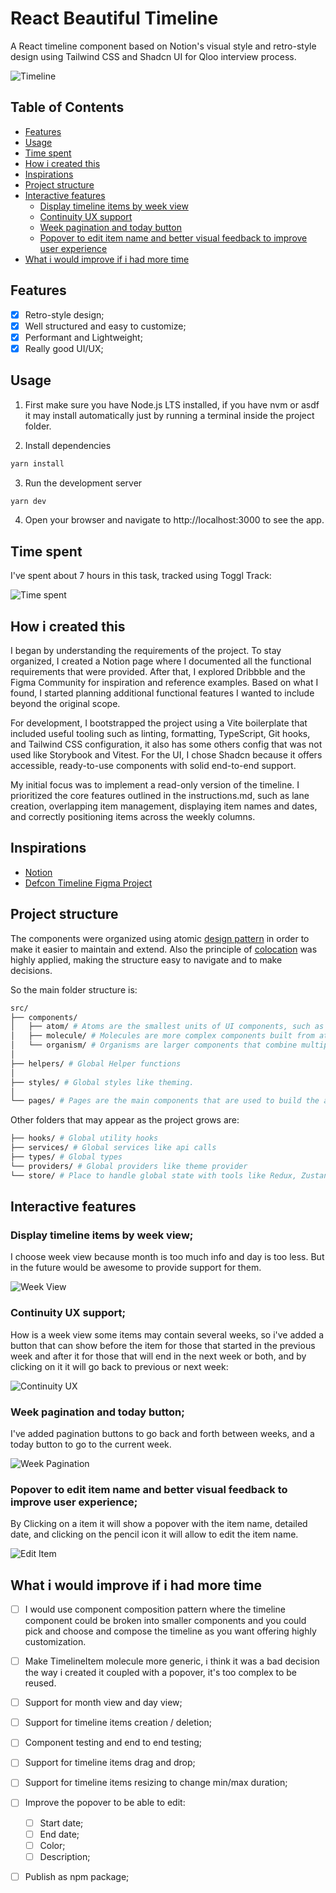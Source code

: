 # React Beautiful Timeline

A React timeline component based on Notion's visual style and retro-style design using Tailwind CSS and Shadcn UI for Qloo interview process.

![Timeline](./docs/screenshots/timeline.png)

## Table of Contents
- [Features](#features)
- [Usage](#usage)
- [Time spent](#time-spent)
- [How i created this](#how-i-created-this)
- [Inspirations](#inspirations)
- [Project structure](#project-structure)
- [Interactive features](#interactive-features)
  - [Display timeline items by week view](#display-timeline-items-by-week-view)
  - [Continuity UX support](#continuity-ux-support)
  - [Week pagination and today button](#week-pagination-and-today-button)
  - [Popover to edit item name and better visual feedback to improve user experience](#popover-to-edit-item-name-and-better-visual-feedback-to-improve-user-experience)
- [What i would improve if i had more time](#what-i-would-improve-if-i-had-more-time)


## Features

- [x] Retro-style design;
- [x] Well structured and easy to customize;
- [x] Performant and Lightweight;
- [x] Really good UI/UX;

## Usage

1. First make sure you have Node.js LTS installed, if you have nvm or asdf it may install automatically 
just by running a terminal inside the project folder.

2. Install dependencies

```bash
yarn install
```

3. Run the development server

```bash
yarn dev
```

4. Open your browser and navigate to http://localhost:3000 to see the app.


## Time spent

I've spent about 7 hours in this task, tracked using Toggl Track:

![Time spent](./docs/screenshots/time-spent.png)

## How i created this

I began by understanding the requirements of the project. To stay organized, I created a Notion page where I documented all the functional requirements that were provided. After that, I explored Dribbble and the Figma Community for inspiration and reference examples. Based on what I found, I started planning additional functional features I wanted to include beyond the original scope.

For development, I bootstrapped the project using a Vite boilerplate that included useful tooling such as linting, formatting, TypeScript, Git hooks, and Tailwind CSS configuration, it also has some others config that was not used like Storybook and Vitest. For the UI, I chose Shadcn because it offers accessible, ready-to-use components with solid end-to-end support.

My initial focus was to implement a read-only version of the timeline. I prioritized the core features outlined in the instructions.md, such as lane creation, overlapping item management, displaying item names and dates, and correctly positioning items across the weekly columns.

## Inspirations

- [Notion](https://www.notion.so/)
- [Defcon Timeline Figma Project](https://www.figma.com/design/AYEo0BNHKPhDUGoxeIGqju/Defcon---Calendar-Schedule-Timeline-dashboard--Community-?m=auto&t=mDVZKb8ZfPZZRgHi-6)


## Project structure

The components were organized using atomic [design pattern](https://atomicdesign.bradfrost.com/chapter-2/) in order to make it easier to maintain and extend. Also the principle of [colocation](https://kentcdodds.com/blog/colocation) was highly applied, making the structure easy to navigate and to make decisions.


So the main folder structure is:

```bash
src/
├── components/
│   ├── atom/ # Atoms are the smallest units of UI components, such as buttons, inputs, and text.
│   ├── molecule/ # Molecules are more complex components built from atoms, such as form fields, dropdowns, and modals.
│   └── organism/ # Organisms are larger components that combine multiple molecules and atoms, such as a header, footer, or sidebar.
│
├── helpers/ # Global Helper functions
│
├── styles/ # Global styles like theming.
│
└── pages/ # Pages are the main components that are used to build the app.
```

Other folders that may appear as the project grows are:

```bash
├── hooks/ # Global utility hooks
├── services/ # Global services like api calls
├── types/ # Global types
└── providers/ # Global providers like theme provider
└── store/ # Place to handle global state with tools like Redux, Zustand, etc.
```

## Interactive features

### Display timeline items by week view;

I choose week view because month is too much info and day is too less. But in the future would be awesome to provide support for them.

![Week View](./docs/screenshots/week-view.png)

### Continuity UX support;

How is a week view some items may contain several weeks, so i've added a button that can show before the item for those that started in the previous week and after it for those that will end in the next week or both, and by clicking on it it will go back to previous or next week:

![Continuity UX](https://i.ibb.co/GfVrB7WL/continuity-ux.gif)

### Week pagination and today button;

I've added pagination buttons to go back and forth between weeks, and a today button to go to the current week.

![Week Pagination](https://i.ibb.co/5gNxf7qy/week-pagination.gif)

### Popover to edit item name and better visual feedback to improve user experience;

By Clicking on a item it will show a popover with the item name, detailed date, and clicking on the pencil icon it will allow to edit the item name.

![Edit Item](https://i.ibb.co/sJqcVKyK/edit-name.gif)



## What i would improve if i had more time

- [ ] I would use component composition pattern where the timeline component could be broken into smaller components and you could pick and choose and compose the timeline as you want offering highly customization.

- [ ] Make TimelineItem molecule more generic, i think it was a bad decision the way i created it coupled with a popover, it's too complex to be reused.

- [ ] Support for month view and day view;
- [ ] Support for timeline items creation / deletion;
- [ ] Component testing and end to end testing;
- [ ] Support for timeline items drag and drop;
- [ ] Support for timeline items resizing to change min/max duration;

- [ ] Improve the popover to be able to edit:
  - [ ] Start date;
  - [ ] End date;
  - [ ] Color;
  - [ ] Description;
- [ ] Publish as npm package;
